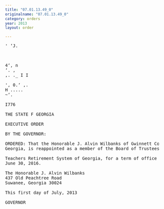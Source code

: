 ```yaml
---
title: "07.01.13.49_0"
originalname: "07.01.13.49_0"
category: orders
year: 2013
layout: order

---
```

<pre>
' ‘J.

   

4‘, n
’. ,
,. ._ I I

', 0.‘ ,.
H .....
~‘.

I776

THE STATE F GEORGIA

EXECUTIVE ORDER

BY THE GOVERNOR:

ORDERED: That the Honorable J. Alvin Wilbanks of Gwinnett County,
Georgia, is reappointed as a member of the Board of Trustees of the

Teachers Retirement System of Georgia, for a term of office ending
June 30, 2016.

The Honorable J. Alvin Wilbanks
437 Old Peachtree Road
Suwanee, Georgia 30024

This first day of July, 2013

GOVERNOR

</pre>
